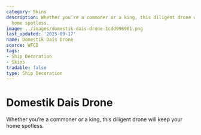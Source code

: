 ```yaml
---
category: Skins
description: Whether you’re a commoner or a king, this diligent drone will keep your
  home spotless.
image: ../images/domestik-dais-drone-1cdd996901.png
last_updated: '2025-09-17'
name: Domestik Dais Drone
source: WFCD
tags:
- Ship Decoration
- Skins
tradable: false
type: Ship Decoration
---
```


# Domestik Dais Drone

Whether you’re a commoner or a king, this diligent drone will keep your home spotless.

